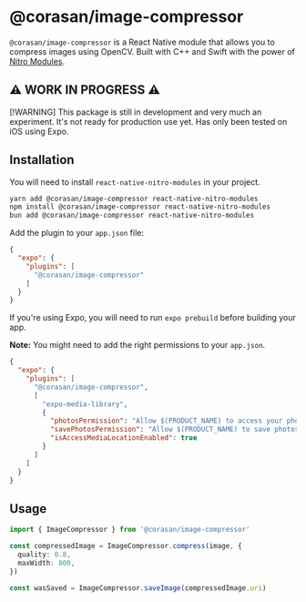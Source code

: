 # @corasan/image-compressor

`@corasan/image-compressor` is a React Native module that allows you to compress images using OpenCV. Built with C++ and Swift with the power of [Nitro Modules](https://github.com/mrousavy/nitro).

## ⚠️ WORK IN PROGRESS ⚠️

[!WARNING] This package is still in development and very much an experiment. It's not ready for production use yet. Has only been tested on iOS using Expo.

## Installation

You will need to install `react-native-nitro-modules` in your project.

```sh
yarn add @corasan/image-compressor react-native-nitro-modules
npm install @corasan/image-compressor react-native-nitro-modules
bun add @corasan/image-compressor react-native-nitro-modules
```

Add the plugin to your `app.json` file:
```json
{
  "expo": {
    "plugins": [
      "@corasan/image-compressor"
    ]
  }
}
```

If you're using Expo, you will need to run `expo prebuild` before building your app.

**Note:** You might need to add the right permissions to your `app.json`.
```json
{
  "expo": {
    "plugins": [
      "@corasan/image-compressor",
      [
        "expo-media-library",
        {
          "photosPermission": "Allow $(PRODUCT_NAME) to access your photos.",
          "savePhotosPermission": "Allow $(PRODUCT_NAME) to save photos.",
          "isAccessMediaLocationEnabled": true
        }
      ]
    ]
  }
}
```

## Usage

```ts
import { ImageCompressor } from '@corasan/image-compressor'

const compressedImage = ImageCompressor.compress(image, {
  quality: 0.8,
  maxWidth: 800,
})

const wasSaved = ImageCompressor.saveImage(compressedImage.uri)
```
